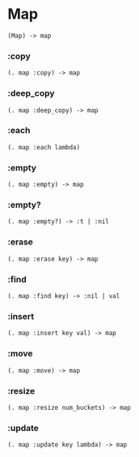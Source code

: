 # Map

```code
(Map) -> map
```

### :copy

```code
(. map :copy) -> map
```

### :deep_copy

```code
(. map :deep_copy) -> map
```

### :each

```code
(. map :each lambda)
```

### :empty

```code
(. map :empty) -> map
```

### :empty?

```code
(. map :empty?) -> :t | :nil
```

### :erase

```code
(. map :erase key) -> map
```

### :find

```code
(. map :find key) -> :nil | val
```

### :insert

```code
(. map :insert key val) -> map
```

### :move

```code
(. map :move) -> map
```

### :resize

```code
(. map :resize num_buckets) -> map
```

### :update

```code
(. map :update key lambda) -> map
```

